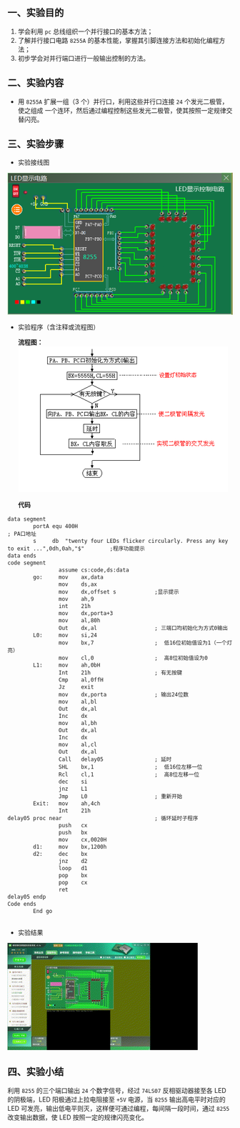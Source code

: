 

## 一、实验目的

1. 学会利用 `pc` 总线组织一个并行接口的基本方法； 
2. 了解并行接口电路 `8255A` 的基本性能，掌握其引脚连接方法和初始化编程方法；
3. 初步学会对并行端口进行一般输出控制的方法。


## 二、实验内容

- 用 `8255A` 扩展一组（3 个）并行口，利用这些并行口连接 `24` 个发光二极管，使之组成
一个连环，然后通过编程控制这些发光二极管，使其按照一定规律交替闪亮。


## 三、实验步骤



- 实验接线图

![](https://raw.githubusercontent.com/Clear-Love/image/main/image/20221127210832.png)

- 实验程序（含注释或流程图）

	**流程图：**
		![](https://raw.githubusercontent.com/Clear-Love/image/main/image/20221127212857.png)

	**代码**
```armasm
data segment
        portA equ 400H                                                                                ; PA口地址
        s     db  "twenty four LEDs flicker circularly. Press any key to exit ...",0dh,0ah,"$"        ;程序功能提示
data ends
code segment
                assume cs:code,ds:data
        go:     mov    ax,data
                mov    ds,ax
                mov    dx,offset s            ;显示提示
                mov    ah,9
                int    21h
                mov    dx,porta+3
                mov    al,80h
                Out    dx,al                  ; 三端口均初始化为方式0输出
        L0:     mov    si,24
                mov    bx,7                   ;  低16位初始值设为1（一个灯亮）
                mov    cl,0                   ;  高8位初始值设为0
        L1:     mov    ah,0bH
                Int    21h                    ; 有无按键
                Cmp    al,0ffH
                Jz     exit
                mov    dx,porta               ; 输出24位数
                mov    al,bl
                Out    dx,al
                Inc    dx
                mov    al,bh
                Out    dx,al
                Inc    dx
                mov    al,cl
                Out    dx,al
                Call   delay05                ; 延时
                SHL    bx,1                   ;  低16位左移一位
                Rcl    cl,1                   ;  高8位左移一位
                dec    si
                jnz    L1
                Jmp    L0                     ; 重新开始
        Exit:   mov    ah,4ch
                Int    21h
delay05 proc near                             ; 循环延时子程序
                push   cx
                push   bx
                mov    cx,0020H
        d1:     mov    bx,1200h
        d2:     dec    bx
                jnz    d2
                loop   d1
                pop    bx
                pop    cx
                ret
delay05 endp
Code ends
        End go


```

- 实验结果

![](https://raw.githubusercontent.com/Clear-Love/image/main/image/%E5%AE%9E%E9%AA%8C%E4%B8%80.gif)



## 四、实验小结

 利用 `8255` 的三个端口输出 `24` 个数字信号，经过 `74LS07` 反相驱动器接至各 LED 的阴极端，LED 阳极通过上拉电阻接至 `+5V` 电源，当 `8255` 输出高电平时对应的 LED 可发亮，输出低电平则灭，这样便可通过编程，每间隔一段时间，通过 `8255` 改变输出数据，使 LED 按照一定的规律闪亮变化。